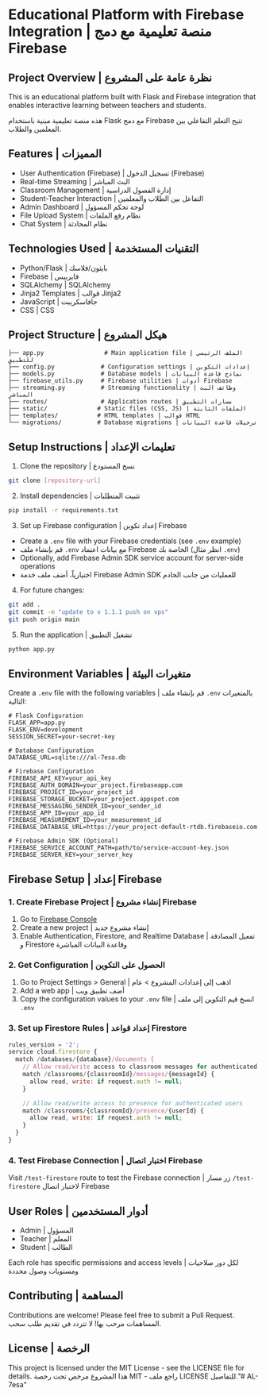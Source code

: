 # Educational Platform with Firebase Integration | منصة تعليمية مع دمج Firebase

## Project Overview | نظرة عامة على المشروع

This is an educational platform built with Flask and Firebase integration that enables interactive learning between teachers and students.

هذه منصة تعليمية مبنية باستخدام Flask مع دمج Firebase تتيح التعلم التفاعلي بين المعلمين والطلاب.

## Features | المميزات

- User Authentication (Firebase) | تسجيل الدخول (Firebase)
- Real-time Streaming | البث المباشر
- Classroom Management | إدارة الفصول الدراسية
- Student-Teacher Interaction | التفاعل بين الطلاب والمعلمين
- Admin Dashboard | لوحة تحكم المسؤول
- File Upload System | نظام رفع الملفات
- Chat System | نظام المحادثة

## Technologies Used | التقنيات المستخدمة

- Python/Flask | بايثون/فلاسك
- Firebase | فايربيس
- SQLAlchemy | SQLAlchemy
- Jinja2 Templates | قوالب Jinja2
- JavaScript | جافاسكريبت
- CSS | CSS

## Project Structure | هيكل المشروع

```
├── app.py                 # Main application file | الملف الرئيسي للتطبيق
├── config.py             # Configuration settings | إعدادات التكوين
├── models.py             # Database models | نماذج قاعدة البيانات
├── firebase_utils.py     # Firebase utilities | أدوات Firebase
├── streaming.py          # Streaming functionality | وظائف البث المباشر
├── routes/               # Application routes | مسارات التطبيق
├── static/              # Static files (CSS, JS) | الملفات الثابتة
├── templates/           # HTML templates | قوالب HTML
└── migrations/          # Database migrations | ترحيلات قاعدة البيانات
```

## Setup Instructions | تعليمات الإعداد

1. Clone the repository | نسخ المستودع
```bash
git clone [repository-url]
```

2. Install dependencies | تثبيت المتطلبات
```bash
pip install -r requirements.txt
```

3. Set up Firebase configuration | إعداد تكوين Firebase
- Create a `.env` file with your Firebase credentials (see `.env` example)
- قم بإنشاء ملف `.env` مع بيانات اعتماد Firebase الخاصة بك (انظر مثال `.env`)
- Optionally, add Firebase Admin SDK service account for server-side operations
- اختيارياً، أضف ملف خدمة Firebase Admin SDK للعمليات من جانب الخادم

4. For future changes:
```bash
git add .
git commit -m "update to v 1.1.1 push on vps"
git push origin main
```

5. Run the application | تشغيل التطبيق
```bash
python app.py
```

## Environment Variables | متغيرات البيئة

Create a `.env` file with the following variables | قم بإنشاء ملف `.env` بالمتغيرات التالية:

```
# Flask Configuration
FLASK_APP=app.py
FLASK_ENV=development
SESSION_SECRET=your-secret-key

# Database Configuration
DATABASE_URL=sqlite:///al-7esa.db

# Firebase Configuration
FIREBASE_API_KEY=your_api_key
FIREBASE_AUTH_DOMAIN=your_project.firebaseapp.com
FIREBASE_PROJECT_ID=your_project_id
FIREBASE_STORAGE_BUCKET=your_project.appspot.com
FIREBASE_MESSAGING_SENDER_ID=your_sender_id
FIREBASE_APP_ID=your_app_id
FIREBASE_MEASUREMENT_ID=your_measurement_id
FIREBASE_DATABASE_URL=https://your_project-default-rtdb.firebaseio.com

# Firebase Admin SDK (Optional)
FIREBASE_SERVICE_ACCOUNT_PATH=path/to/service-account-key.json
FIREBASE_SERVER_KEY=your_server_key
```

## Firebase Setup | إعداد Firebase

### 1. Create Firebase Project | إنشاء مشروع Firebase
1. Go to [Firebase Console](https://console.firebase.google.com/)
2. Create a new project | إنشاء مشروع جديد
3. Enable Authentication, Firestore, and Realtime Database | تفعيل المصادقة و Firestore وقاعدة البيانات المباشرة

### 2. Get Configuration | الحصول على التكوين
1. Go to Project Settings > General | اذهب إلى إعدادات المشروع > عام
2. Add a web app | أضف تطبيق ويب
3. Copy the configuration values to your `.env` file | انسخ قيم التكوين إلى ملف `.env`

### 3. Set up Firestore Rules | إعداد قواعد Firestore
```javascript
rules_version = '2';
service cloud.firestore {
  match /databases/{database}/documents {
    // Allow read/write access to classroom messages for authenticated users
    match /classrooms/{classroomId}/messages/{messageId} {
      allow read, write: if request.auth != null;
    }

    // Allow read/write access to presence for authenticated users
    match /classrooms/{classroomId}/presence/{userId} {
      allow read, write: if request.auth != null;
    }
  }
}
```

### 4. Test Firebase Connection | اختبار اتصال Firebase
Visit `/test-firestore` route to test the Firebase connection | زر مسار `/test-firestore` لاختبار اتصال Firebase

## User Roles | أدوار المستخدمين

- Admin | المسؤول
- Teacher | المعلم
- Student | الطالب

Each role has specific permissions and access levels | لكل دور صلاحيات ومستويات وصول محددة

## Contributing | المساهمة

Contributions are welcome! Please feel free to submit a Pull Request.
المساهمات مرحب بها! لا تتردد في تقديم طلب سحب.

## License | الرخصة

This project is licensed under the MIT License - see the LICENSE file for details.
هذا المشروع مرخص تحت رخصة MIT - راجع ملف LICENSE للتفاصيل."# AL-7esa"
